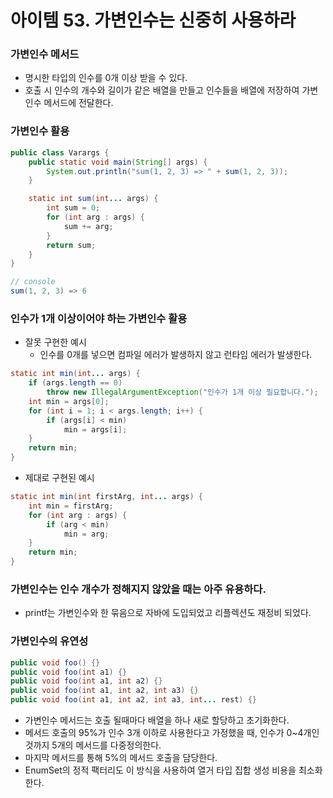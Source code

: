 # 아이템 53. 가변인수는 신중히 사용하라

### 가변인수 메서드

- 명시한 타입의 인수를 0개 이상 받을 수 있다.
- 호출 시 인수의 개수와 길이가 같은 배열을 만들고 인수들을 배열에 저장하여 가변인수 메서드에 전달한다.

### 가변인수 활용

```java
public class Varargs {
    public static void main(String[] args) {
        System.out.println("sum(1, 2, 3) => " + sum(1, 2, 3));
    }

    static int sum(int... args) {
        int sum = 0;
        for (int arg : args) {
            sum += arg;
        }
        return sum;
    }
}

// console
sum(1, 2, 3) => 6
```

### 인수가 1개 이상이어야 하는 가변인수 활용

- 잘못 구현한 예시
    - 인수를 0개를 넣으면 컴파일 에러가 발생하지 않고 런타임 에러가 발생한다.

```java
static int min(int... args) {
    if (args.length == 0)
        throw new IllegalArgumentException("인수가 1개 이상 필요합니다.");
    int min = args[0];
    for (int i = 1; i < args.length; i++) {
        if (args[i] < min)
            min = args[i];
    }
    return min;
}
```

- 제대로 구현된 예시

```java
static int min(int firstArg, int... args) {
    int min = firstArg;
    for (int arg : args) {
        if (arg < min)
            min = arg;
    }
    return min;
}
```

### 가변인수는 인수 개수가 정해지지 않았을 때는 아주 유용하다.

- printf는 가변인수와 한 묶음으로 자바에 도입되었고 리플렉션도 재정비 되었다.

### 가변인수의 유연성

```java
public void foo() {}
public void foo(int a1) {}
public void foo(int a1, int a2) {}
public void foo(int a1, int a2, int a3) {}
public void foo(int a1, int a2, int a3, int... rest) {}
```

- 가변인수 메서드는 호출 될때마다 배열을 하나 새로 할당하고 초기화한다.
- 메서드 호출의 95%가 인수 3개 이하로 사용한다고 가정했을 때, 인수가 0~4개인 것까지 5개의 메서드를 다중정의한다.
- 마지막 메서드를 통해 5%의 메서드 호출을 담당한다.
- EnumSet의 정적 팩터리도 이 방식을 사용하여 열거 타입 집합 생성 비용을 최소화 한다.